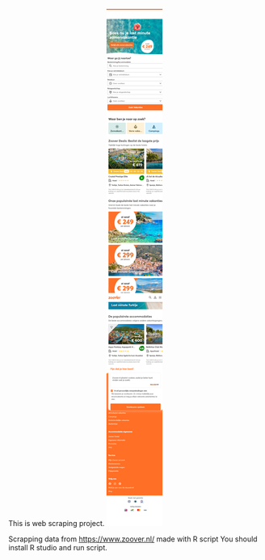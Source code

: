 This is web scraping project. 
![](./www.zoover.nl_.png)

Scrapping data from https://www.zoover.nl/
made with R script
You should install R studio and run script.
